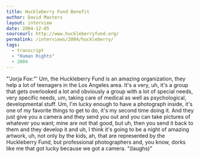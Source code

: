 ```yaml
---
title: Huckleberry Fund Benefit
author: David Masters
layout: interview
date: 2004-12-05
sourceurl: http://www.huckleberryfund.org/
permalink: /interviews/2004/huckleberry/
tags:
  - transcript
  - "Human Rights"
  - 2004
---
```


"'Jorja Fox:"' Um, the Huckleberry Fund is an amazing organization, they help a lot of teenagers in the Los Angeles area. It's a very, uh, it's a group that gets overlooked a lot and obviously a group with a lot of special needs, very specific needs, um, taking care of medical as well as psychological, developmental stuff. Um, I'm lucky enough to have a photograph inside, it's one of my favorite things to get to do, it's my second time doing it. And they just give you a camera and they send you out and you can take pictures of whatever you want; mine are not that good, but uh, then you send it back to them and they develop it and uh, I think it's going to be a night of amazing artwork, uh, not only by the kids, ah, that are represented by the Huckleberry Fund, but professional photographers and, you know, dorks like me that got lucky because we got a camera. "(laughs)"